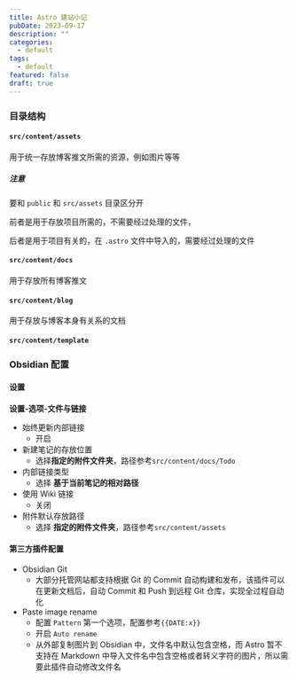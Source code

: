 ```yaml
---
title: Astro 建站小记
pubDate: 2023-09-17
description: ""
categories:
  - default
tags:
  - default
featured: false
draft: true
---
```


### 目录结构

#### `src/content/assets`

用于统一存放博客推文所需的资源，例如图片等等

##### 注意

要和 `public` 和 `src/assets` 目录区分开

前者是用于存放项目所需的，不需要经过处理的文件，

后者是用于项目有关的，在 `.astro` 文件中导入的，需要经过处理的文件

#### `src/content/docs`

用于存放所有博客推文

#### `src/content/blog`

用于存放与博客本身有关系的文档

#### `src/content/template`


### Obsidian 配置

#### 设置

**设置-选项-文件与链接**

- 始终更新内部链接
  - 开启
- 新建笔记的存放位置
  - 选择**指定的附件文件夹**，路径参考`src/content/docs/Todo`
- 内部链接类型
  - 选择 **基于当前笔记的相对路径**
- 使用 Wiki 链接
  - 关闭
- 附件默认存放路径
  - 选择 **指定的附件文件夹**，路径参考`src/content/assets`

#### 第三方插件配置

- Obsidian Git
  - 大部分托管网站都支持根据 Git 的 Commit 自动构建和发布，该插件可以在更新文档后，自动 Commit 和 Push 到远程 Git 仓库，实现全过程自动化
- Paste image rename
  - 配置 `Pattern` 第一个选项，配置参考`{{DATE:x}}`
  - 开启 `Auto rename`
  - 从外部复制图片到 Obsidian 中，文件名中默认包含空格，而 Astro 暂不支持在 Markdown 中导入文件名中包含空格或者转义字符的图片，所以需要此插件自动修改文件名

